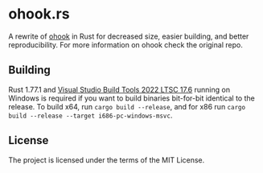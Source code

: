 # ohook.rs

A rewrite of [ohook](https://github.com/asdcorp/ohook) in Rust for decreased size, easier building, and better reproducibility. For more information on ohook check the original repo.

## Building
Rust 1.77.1 and [Visual Studio Build Tools 2022 LTSC 17.6](https://download.visualstudio.microsoft.com/download/pr/a851fc84-7739-4b67-a7da-2c8564e30b38/b4133f16d790c3ee7325fff80c47094d94dff44b426b86db9013b200bb669ce2/vs_BuildTools.exe) running on Windows is required if you want to build binaries bit-for-bit identical to the release. To build x64, run `cargo build --release`, and for x86 run `cargo build --release --target i686-pc-windows-msvc`.

## License

The project is licensed under the terms of the MIT License.
